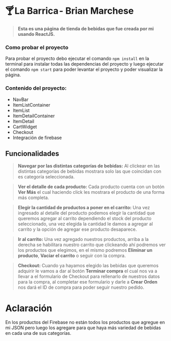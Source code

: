 # 🍸 La Barrica - Brian Marchese

> **Esta es una página de tienda de bebidas que fue creada por mi usando ReactJS.**

### Como probar el proyecto

Para probar el proyecto debo ejecutar el comando ``npm install`` en la terminal para instalar todas las dependencias del proyecto y luego ejecutar el comando ``npm start`` para poder levantar el proyecto y poder visualizar la página.

### Contenido del proyecto:

* NavBar
* ItemListContainer
* ItemList
* ItemDetailContainer
* ItemDetail
* CartWidget
* Checkout
* Integración de firebase

## Funcionalidades

> **Navegar por las distintas categorías de bebidas:** Al clickear en las distintas categorías de bebidas mostrara solo las que coincidan con es categoría seleccionada.

> **Ver el detalle de cada producto:** Cada producto cuenta con un botón **Ver Más** el cual haciendo click les mostrara el producto de una forma más completa.

> **Elegir la cantidad de productos a poner en el carrito:** Una vez ingresado al detalle del producto podemos elegir la cantidad que queremos agregar al carrito dependiendo el stock del producto seleccionado, una vez elegida la cantidad le damos a agregar al carrito y la opción de agregar ese producto desaparece.

> **Ir al carrito:** Una vez agregado nuestros productos, arriba a la derecha se habilitara nuestro carrito que clickeando ahí podremos ver los productos que elegimos, en el mismo podremos  **Eliminar un producto**, **Vaciar el carrito** o seguir con la compra.

> **Checkout:** Cuando ya hayamos elegido las bebidas que queremos adquirir le vamos a dar al botón **Terminar compra** el cual nos va a llevar a el formulario de Checkout para rellenarlo de nuestros datos para la compra, al completar ese formulario y darle a **Crear Orden** nos dará el ID de compra para poder seguir nuestro pedido.

# Aclaración

En los productos del Firebase no están todos los productos que agregue en mi JSON pero luego los agregare para que haya más variedad de bebidas en cada una de sus categorías.